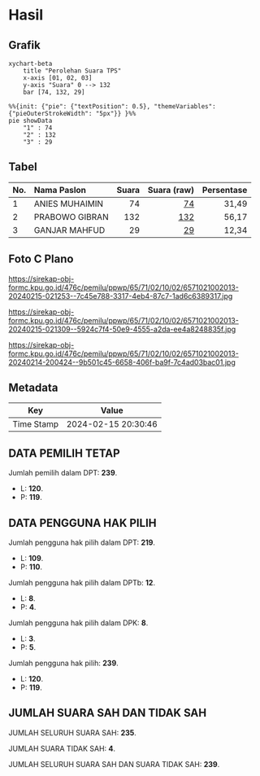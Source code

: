 # Hasil

## Grafik

```mermaid
xychart-beta
    title "Perolehan Suara TPS"
    x-axis [01, 02, 03]
    y-axis "Suara" 0 --> 132
    bar [74, 132, 29]
```

```mermaid
%%{init: {"pie": {"textPosition": 0.5}, "themeVariables": {"pieOuterStrokeWidth": "5px"}} }%%
pie showData
    "1" : 74
    "2" : 132
    "3" : 29
```

## Tabel

| No. | Nama Paslon    | Suara | Suara (raw) | Persentase |
|:--- |:-------------- | -----:| -----------:| ----------:|
| 1   | ANIES MUHAIMIN | 74    | [74][p-1]   | 31,49      |
| 2   | PRABOWO GIBRAN | 132   | [132][p-2]  | 56,17      |
| 3   | GANJAR MAHFUD  | 29    | [29][p-3]   | 12,34      |


[p-1]: https://github.com/gigit-pemilu/pemilu-2024-65-kalimantan-utara/blob/main/pilpres/hitung-suara/sub/65-kalimantan-utara/sub/71-kota-tarakan/sub/02-tarakan-tengah/sub/1002-pamusian/sub/013-tps/sub/paslon-1.txt
[p-2]: https://github.com/gigit-pemilu/pemilu-2024-65-kalimantan-utara/blob/main/pilpres/hitung-suara/sub/65-kalimantan-utara/sub/71-kota-tarakan/sub/02-tarakan-tengah/sub/1002-pamusian/sub/013-tps/sub/paslon-2.txt
[p-3]: https://github.com/gigit-pemilu/pemilu-2024-65-kalimantan-utara/blob/main/pilpres/hitung-suara/sub/65-kalimantan-utara/sub/71-kota-tarakan/sub/02-tarakan-tengah/sub/1002-pamusian/sub/013-tps/sub/paslon-3.txt

## Foto C Plano

https://sirekap-obj-formc.kpu.go.id/476c/pemilu/ppwp/65/71/02/10/02/6571021002013-20240215-021253--7c45e788-3317-4eb4-87c7-1ad6c6389317.jpg

https://sirekap-obj-formc.kpu.go.id/476c/pemilu/ppwp/65/71/02/10/02/6571021002013-20240215-021309--5924c7f4-50e9-4555-a2da-ee4a8248835f.jpg

https://sirekap-obj-formc.kpu.go.id/476c/pemilu/ppwp/65/71/02/10/02/6571021002013-20240214-200424--9b501c45-6658-406f-ba9f-7c4ad03bac01.jpg


## Metadata

| Key        | Value               |
| ---------- | ------------------- |
| Time Stamp | 2024-02-15 20:30:46 |


## DATA PEMILIH TETAP

Jumlah pemilih dalam DPT: **239**.
 * L: **120**.
 * P: **119**.

## DATA PENGGUNA HAK PILIH

Jumlah pengguna hak pilih dalam DPT: **219**.
 * L: **109**.
 * P: **110**.

Jumlah pengguna hak pilih dalam DPTb: **12**.
 * L: **8**.
 * P: **4**.

Jumlah pengguna hak pilih dalam DPK: **8**.
 * L: **3**.
 * P: **5**.

Jumlah pengguna hak pilih: **239**.
 * L: **120**.
 * P: **119**.

## JUMLAH SUARA SAH DAN TIDAK SAH

JUMLAH SELURUH SUARA SAH: **235**.

JUMLAH SUARA TIDAK SAH: **4**.

JUMLAH SELURUH SUARA SAH DAN SUARA TIDAK SAH: **239**.


